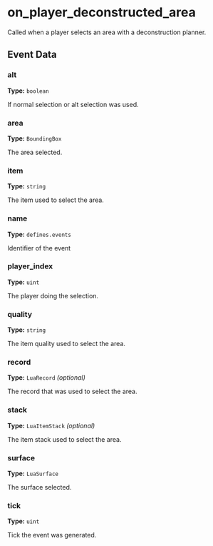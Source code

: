 # on_player_deconstructed_area

Called when a player selects an area with a deconstruction planner.

## Event Data

### alt

**Type:** `boolean`

If normal selection or alt selection was used.

### area

**Type:** `BoundingBox`

The area selected.

### item

**Type:** `string`

The item used to select the area.

### name

**Type:** `defines.events`

Identifier of the event

### player_index

**Type:** `uint`

The player doing the selection.

### quality

**Type:** `string`

The item quality used to select the area.

### record

**Type:** `LuaRecord` *(optional)*

The record that was used to select the area.

### stack

**Type:** `LuaItemStack` *(optional)*

The item stack used to select the area.

### surface

**Type:** `LuaSurface`

The surface selected.

### tick

**Type:** `uint`

Tick the event was generated.

